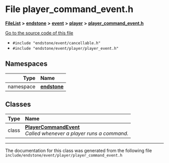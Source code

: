 

# File player\_command\_event.h



[**FileList**](files.md) **>** [**endstone**](dir_6cf277b678674f97c7a2b6b3b2447b33.md) **>** [**event**](dir_f1d783c0ad83ee143d16e768ebca51c8.md) **>** [**player**](dir_7c05c37b25e9c9eccd9c63c2d313ba28.md) **>** [**player\_command\_event.h**](player__command__event_8h.md)

[Go to the source code of this file](player__command__event_8h_source.md)



* `#include "endstone/event/cancellable.h"`
* `#include "endstone/event/player/player_event.h"`













## Namespaces

| Type | Name |
| ---: | :--- |
| namespace | [**endstone**](namespaceendstone.md) <br> |


## Classes

| Type | Name |
| ---: | :--- |
| class | [**PlayerCommandEvent**](classendstone_1_1PlayerCommandEvent.md) <br>_Called whenever a player runs a command._  |



















































------------------------------
The documentation for this class was generated from the following file `include/endstone/event/player/player_command_event.h`

